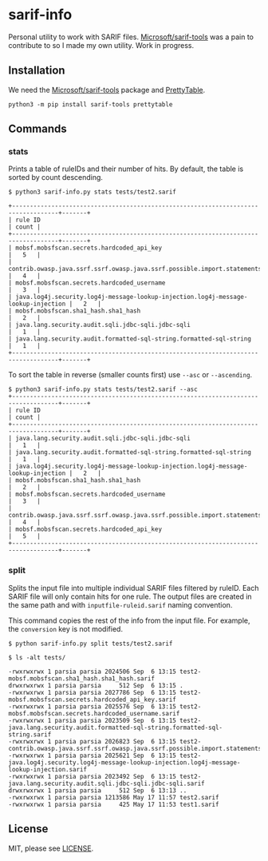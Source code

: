 # sarif-info
Personal utility to work with SARIF files. [Microsoft/sarif-tools][sarif-tools]
was a pain to contribute to so I made my own utility. Work in progress.

[sarif-tools]: https://github.com/microsoft/sarif-tools

## Installation
We need the [Microsoft/sarif-tools][sarif-tools] package and
[PrettyTable][prettytable].

[prettytable]: https://github.com/jazzband/prettytable

```
python3 -m pip install sarif-tools prettytable
```

## Commands

### stats
Prints a table of ruleIDs and their number of hits. By default, the table is
sorted by count descending.

```
$ python3 sarif-info.py stats tests/test2.sarif

+-----------------------------------------------------------------------------------+-------+
| rule ID                                                                           | count |
+-----------------------------------------------------------------------------------+-------+
| mobsf.mobsfscan.secrets.hardcoded_api_key                                         |   5   |
| contrib.owasp.java.ssrf.ssrf.owasp.java.ssrf.possible.import.statements           |   4   |
| mobsf.mobsfscan.secrets.hardcoded_username                                        |   3   |
| java.log4j.security.log4j-message-lookup-injection.log4j-message-lookup-injection |   2   |
| mobsf.mobsfscan.sha1_hash.sha1_hash                                               |   2   |
| java.lang.security.audit.sqli.jdbc-sqli.jdbc-sqli                                 |   1   |
| java.lang.security.audit.formatted-sql-string.formatted-sql-string                |   1   |
+-----------------------------------------------------------------------------------+-------+
```

To sort the table in reverse (smaller counts first) use `--asc` or
`--ascending`.

```
$ python3 sarif-info.py stats tests/test2.sarif --asc
+-----------------------------------------------------------------------------------+-------+
| rule ID                                                                           | count |
+-----------------------------------------------------------------------------------+-------+
| java.lang.security.audit.sqli.jdbc-sqli.jdbc-sqli                                 |   1   |
| java.lang.security.audit.formatted-sql-string.formatted-sql-string                |   1   |
| java.log4j.security.log4j-message-lookup-injection.log4j-message-lookup-injection |   2   |
| mobsf.mobsfscan.sha1_hash.sha1_hash                                               |   2   |
| mobsf.mobsfscan.secrets.hardcoded_username                                        |   3   |
| contrib.owasp.java.ssrf.ssrf.owasp.java.ssrf.possible.import.statements           |   4   |
| mobsf.mobsfscan.secrets.hardcoded_api_key                                         |   5   |
+-----------------------------------------------------------------------------------+-------+
```

### split
Splits the input file into multiple individual SARIF files filtered by ruleID.
Each SARIF file will only contain hits for one rule. The output files are
created in the same path and with `inputfile-ruleid.sarif` naming convention.

This command copies the rest of the info from the input file. For example, the
`conversion` key is not modified.

```
$ python sarif-info.py split tests/test2.sarif

$ ls -alt tests/

-rwxrwxrwx 1 parsia parsia 2024506 Sep  6 13:15 test2-mobsf.mobsfscan.sha1_hash.sha1_hash.sarif
drwxrwxrwx 1 parsia parsia     512 Sep  6 13:15 .
-rwxrwxrwx 1 parsia parsia 2027786 Sep  6 13:15 test2-mobsf.mobsfscan.secrets.hardcoded_api_key.sarif
-rwxrwxrwx 1 parsia parsia 2025576 Sep  6 13:15 test2-mobsf.mobsfscan.secrets.hardcoded_username.sarif
-rwxrwxrwx 1 parsia parsia 2023509 Sep  6 13:15 test2-java.lang.security.audit.formatted-sql-string.formatted-sql-string.sarif
-rwxrwxrwx 1 parsia parsia 2026823 Sep  6 13:15 test2-contrib.owasp.java.ssrf.ssrf.owasp.java.ssrf.possible.import.statements.sarif
-rwxrwxrwx 1 parsia parsia 2025621 Sep  6 13:15 test2-java.log4j.security.log4j-message-lookup-injection.log4j-message-lookup-injection.sarif
-rwxrwxrwx 1 parsia parsia 2023492 Sep  6 13:15 test2-java.lang.security.audit.sqli.jdbc-sqli.jdbc-sqli.sarif
drwxrwxrwx 1 parsia parsia     512 Sep  6 13:13 ..
-rwxrwxrwx 1 parsia parsia 1213586 May 17 11:57 test2.sarif
-rwxrwxrwx 1 parsia parsia     425 May 17 11:53 test1.sarif
```

## License
MIT, please see [LICENSE](LICENSE).